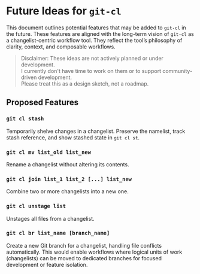 # Future Ideas for `git-cl`

This document outlines potential features that may be added to `git-cl` in the future. These features are aligned with the long-term vision of `git-cl` as a changelist-centric workflow tool. They reflect the tool’s philosophy of clarity, context, and composable workflows.

> Disclaimer: These ideas are not actively planned or under development.  
> I currently don't have time to work on them or to support community-driven development.  
> Please treat this as a design sketch, not a roadmap.

## Proposed Features

### `git cl stash`
Temporarily shelve changes in a changelist. Preserve the namelist, track stash reference, and show stashed state in `git cl st`.

### `git cl mv list_old list_new`
Rename a changelist without altering its contents.

### `git cl join list_1 list_2 [...] list_new`
Combine two or more changelists into a new one.

### `git cl unstage list`
Unstages all files from a changelist.

### `git cl br list_name [branch_name]`
Create a new Git branch for a changelist, handling file conflicts automatically. This would enable workflows where logical units of work (changelists) can be moved to dedicated branches for focused development or feature isolation.


